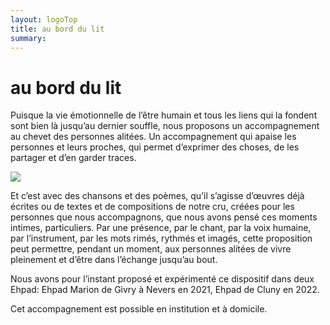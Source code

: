 ```yaml
---
layout: logoTop
title: au bord du lit
summary:
---
```

<h1>au bord du lit</h1>
<p class="intro-text">Puisque la vie émotionnelle de l’être humain et tous les liens qui la fondent sont bien là jusqu’au dernier souffle, nous proposons un accompagnement au chevet des personnes alitées. Un accompagnement qui apaise les personnes et leurs proches, qui permet d’exprimer des choses, de les partager et d’en garder traces.</p>

<div class="center-max600-block">
    <img src="https://res.cloudinary.com/dnxcesebo/image/upload/q_auto,f_auto/v1662968999/sido-au-bord-du-lit_fcg20b.jpg">
</div>

<p class="intro-text">Et c’est avec des chansons et des poèmes, qu’il s’agisse d’œuvres déjà écrites ou de textes et de compositions de notre cru, créées pour les personnes que nous accompagnons, que nous avons pensé ces moments intimes, particuliers. Par une présence, par le chant, par la voix humaine, par l’instrument, par les mots rimés, rythmés et imagés, cette proposition peut permettre, pendant un moment,  aux personnes alitées de vivre pleinement et d’être dans l’échange jusqu’au bout.</p>

<p class="intro-text">Nous avons pour l’instant proposé et expérimenté ce dispositif dans deux Ehpad: Ehpad Marion de Givry à Nevers en 2021, Ehpad de Cluny en 2022.</p>

<p class="intro-text">Cet accompagnement est possible en institution et à domicile.</p>
